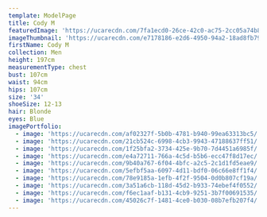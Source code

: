 ```yaml
---
template: ModelPage
title: Cody M
featuredImage: 'https://ucarecdn.com/7fa1ecd0-26ce-42c0-ac75-2cc05a74b836/'
imageThumbnail: 'https://ucarecdn.com/e7178186-e2d6-4950-94a2-18ad8fb79d72/'
firstName: Cody M
collection: Men
height: 197cm
measurementType: chest
bust: 107cm
waist: 94cm
hips: 107cm
size: '34'
shoeSize: 12-13
hair: Blonde
eyes: Blue
imagePortfolio:
  - image: 'https://ucarecdn.com/af02327f-5b0b-4781-b940-99ea63313bc5/'
  - image: 'https://ucarecdn.com/21cb524c-6998-4cb3-9943-47188637ff51/'
  - image: 'https://ucarecdn.com/1f25bfa2-3734-425e-9b70-7d4451a6985f/'
  - image: 'https://ucarecdn.com/e4a72711-766a-4c5d-b5b6-ecc47f8d17ec/'
  - image: 'https://ucarecdn.com/9b40a767-6f04-4bfc-a2c5-2c1d1fd5eae9/'
  - image: 'https://ucarecdn.com/5efbf5aa-6097-4d11-bdf0-06c66e8ff1f4/'
  - image: 'https://ucarecdn.com/78e9185a-1efb-4f2f-9504-0d0b807cf19a/'
  - image: 'https://ucarecdn.com/3a51a6cb-118d-45d2-b933-74ebef4f0552/'
  - image: 'https://ucarecdn.com/f6ec1aaf-b131-4cb9-9251-3b7f00691535/'
  - image: 'https://ucarecdn.com/45026c7f-1481-4ce0-b030-08b7efb207f4/'
---
```


